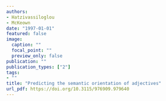```yaml
---
authors:
- Hatzivassiloglou
- McKeown
date: "1997-01-01"
featured: false
image:
  caption: ""
  focal_point: ""
  preview_only: false
publication: ""
publication_types: ["2"]
tags:
- ""
title: "Predicting the semantic orientation of adjectives"
url_pdf: https://doi.org/10.3115/976909.979640
---
```

